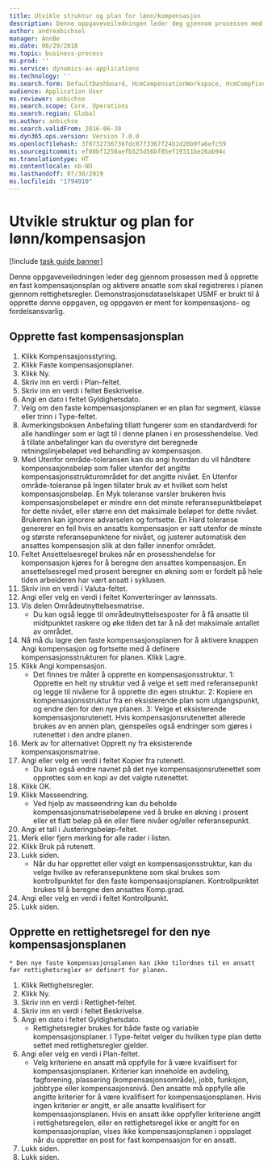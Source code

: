 ```yaml
---
title: Utvikle struktur og plan for lønn/kompensasjon
description: Denne oppgaveveiledningen leder deg gjennom prosessen med å opprette en fast kompensasjonsplan og aktivere ansatte som skal registreres i planen gjennom rettighetsregler.
author: andreabichsel
manager: AnnBe
ms.date: 08/29/2018
ms.topic: business-process
ms.prod: ''
ms.service: dynamics-ax-applications
ms.technology: ''
ms.search.form: DefaultDashboard, HcmCompensationWorkspace, HcmCompFixedPlansPart, HRMCompFixedPlanTable, HRMCompCreateGridDialog, HRCCompGridView, HRMCompEligibility,  HRCCompGrid
audience: Application User
ms.reviewer: anbichse
ms.search.scope: Core, Operations
ms.search.region: Global
ms.author: anbichse
ms.search.validFrom: 2016-06-30
ms.dyn365.ops.version: Version 7.0.0
ms.openlocfilehash: 3f0732736736fdc87f3367f24b1d20b9fa6efc59
ms.sourcegitcommit: ef08bf1258aefb525d56bf85ef19311be26ab94c
ms.translationtype: HT
ms.contentlocale: nb-NO
ms.lasthandoff: 07/30/2019
ms.locfileid: "1794910"
---
```

# <a name="develop-salarycompensation-structure-and-plan"></a>Utvikle struktur og plan for lønn/kompensasjon

[!include [task guide banner](../../includes/task-guide-banner.md)]

Denne oppgaveveiledningen leder deg gjennom prosessen med å opprette en fast kompensasjonsplan og aktivere ansatte som skal registreres i planen gjennom rettighetsregler. Demonstrasjonsdataselskapet USMF er brukt til å opprette denne oppgaven, og oppgaven er ment for kompensasjons- og fordelsansvarlig.


## <a name="create-fixed-compensation-plan"></a>Opprette fast kompensasjonsplan
1. Klikk Kompensasjonsstyring.
2. Klikk Faste kompensasjonsplaner.
3. Klikk Ny.
4. Skriv inn en verdi i Plan-feltet.
5. Skriv inn en verdi i feltet Beskrivelse.
6. Angi en dato i feltet Gyldighetsdato.
7. Velg om den faste kompensasjonsplanen er en plan for segment, klasse eller trinn i Type-feltet.
8. Avmerkingsboksen Anbefaling tillatt fungerer som en standardverdi for alle handlinger som er lagt til i denne planen i en prosesshendelse.  Ved å tillate anbefalinger kan du overstyre det beregnede retningslinjebeløpet ved behandling av kompensasjon.
9. Med Utenfor område-toleransen kan du angi hvordan du vil håndtere kompensasjonsbeløp som faller utenfor det angitte kompensasjonsstrukturområdet for det angitte nivået.  En Utenfor område-toleranse på Ingen tillater bruk av et hvilket som helst kompensasjonsbeløp.  En Myk toleranse varsler brukeren hvis kompensasjonsbeløpet er mindre enn det minste referansepunktbeløpet for dette nivået, eller større enn det maksimale beløpet for dette nivået. Brukeren kan ignorere advarselen og fortsette.  En Hard toleranse genererer en feil hvis en ansatts kompensasjon er satt utenfor de minste og største referansepunktene for nivået, og justerer automatisk den ansattes kompensasjon slik at den faller innenfor området.
10. Feltet Ansettelsesregel brukes når en prosesshendelse for kompensasjon kjøres for å beregne den ansattes kompensasjon.  En ansettelsesregel med prosent beregner en økning som er fordelt på hele tiden arbeideren har vært ansatt i syklusen.
11. Skriv inn en verdi i Valuta-feltet.
12. Angi eller velg en verdi i feltet Konverteringer av lønnssats.
13. Vis delen Områdeutnyttelsesmatrise.
    * Du kan også legge til områdeutnyttelsesposter for å få ansatte til midtpunktet raskere og øke tiden det tar å nå det maksimale antallet av området.  
14. Nå må du lagre den faste kompensasjonsplanen for å aktivere knappen Angi kompensasjon og fortsette med å definere kompensasjonsstrukturen for planen.  Klikk Lagre.
15. Klikk Angi kompensasjon.
    * Det finnes tre måter å opprette en kompensasjonsstruktur. 1: Opprette en helt ny struktur ved å velge et sett med referansepunkt og legge til nivåene for å opprette din egen struktur. 2: Kopiere en kompensasjonsstruktur fra en eksisterende plan som utgangspunkt, og endre den for den nye planen. 3: Velge et eksisterende kompensasjonsrutenett. Hvis kompensasjonsrutenettet allerede brukes av en annen plan, gjenspeiles også endringer som gjøres i rutenettet i den andre planen.  
16. Merk av for alternativet Opprett ny fra eksisterende kompensasjonsmatrise.
17. Angi eller velg en verdi i feltet Kopier fra rutenett.
    * Du kan også endre navnet på det nye kompensasjonsrutenettet som opprettes som en kopi av det valgte rutenettet.  
18. Klikk OK.
19. Klikk Masseendring.
    * Ved hjelp av masseendring kan du beholde kompensasjonsmatrisebeløpene ved å bruke en økning i prosent eller et flatt beløp på én eller flere nivåer og/eller referansepunkt.  
20. Angi et tall i Justeringsbeløp-feltet.
21. Merk eller fjern merking for alle rader i listen.
22. Klikk Bruk på rutenett.
23. Lukk siden.
    * Når du har opprettet eller valgt en kompensasjonsstruktur, kan du velge hvilke av referansepunktene som skal brukes som kontrollpunktet for den faste kompensasjonsplanen.  Kontrollpunktet brukes til å beregne den ansattes Komp.grad.  
24. Angi eller velg en verdi i feltet Kontrollpunkt.
25. Lukk siden.

## <a name="create-an-eligibility-rule-for-the-new-fixed-compensation-plan"></a>Opprette en rettighetsregel for den nye kompensasjonsplanen
    * Den nye faste kompensasjonsplanen kan ikke tilordnes til en ansatt før rettighetsregler er definert for planen.  
1. Klikk Rettighetsregler.
2. Klikk Ny.
3. Skriv inn en verdi i Rettighet-feltet.
4. Skriv inn en verdi i feltet Beskrivelse.
5. Angi en dato i feltet Gyldighetsdato.
    * Rettighetsregler brukes for både faste og variable kompensasjonsplaner.  I Type-feltet velger du hvilken type plan dette settet med rettighetsregler gjelder.  
6. Angi eller velg en verdi i Plan-feltet.
    * Velg kriteriene en ansatt må oppfylle for å være kvalifisert for kompensasjonsplanen. Kriterier kan inneholde en avdeling, fagforening, plassering (kompensasjonsområde), jobb, funksjon, jobbtype eller kompensasjonsnivå. Den ansatte må oppfylle alle angitte kriterier for å være kvalifisert for kompensasjonsplanen. Hvis ingen kriterier er angitt, er alle ansatte kvalifisert for kompensasjonsplanen. Hvis en ansatt ikke oppfyller kriteriene angitt i rettighetsregelen, eller en rettighetsregel ikke er angitt for en kompensasjonsplan, vises ikke kompensasjonsplanen i oppslaget når du oppretter en post for fast kompensasjon for en ansatt.  
7. Lukk siden.
8. Lukk siden.

